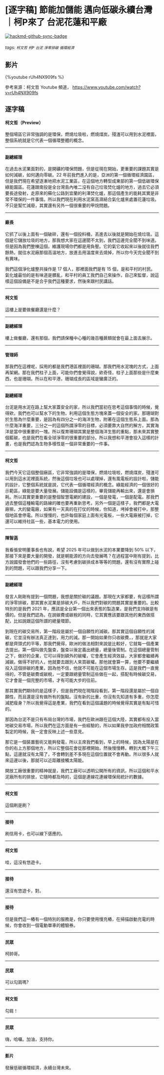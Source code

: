 # [逐字稿] 節能加儲能 邁向低碳永續台灣｜柯P來了 台泥花蓮和平廠

[![hackmd-github-sync-badge](https://hackmd.io/FCodY-KxT8aB5eO5VRxQ_w/badge)](https://hackmd.io/FCodY-KxT8aB5eO5VRxQ_w)


###### tags: `柯文哲` `柯P` `台泥` `淨零排碳` `循環經濟`

## 影片

{%youtube rUh4NX909fs %}

參考來源：柯文哲 Youtube 頻道， https://www.youtube.com/watch?v=rUh4NX909fs

## 逐字稿

#### 柯文哲（Preview）

整個場區它非常強調的是環保，燃燒垃圾啦，燃燒煤炭。殘渣可以用到水泥裡面，整個系統就是它代表一個循環整體的概念。

---

#### 副總經理

在過去水泥業面對的，是開礦的環保問題，但是從現在開始，更重要的課題其實是如何減碳，如何邁向零碳。22 年前我們進入的是，亞洲的第一個循環經濟園區，但是我們現在希望逐漸地把水泥工業區，在這個地方轉型成東部的第一個低碳環保綠能園區。花蓮跟南投是全台灣島內唯二沒有自己垃圾焚化爐的地方，過去它必須要長途發射，走原來的蘇化公路到宜蘭的利澤焚化爐，那這個產生的能耗其實是非常不環保的一件事情。所以我們現在利用水泥窯高濕結合氣化爐來處置花蓮垃圾。不只是幫忙減廢，其實還有另外一個很重要的甲烷問題。

---

#### 廠長

它抓了以後上面有一個破碎，還有一個投料桶，丟進去以後就是開始在燒垃圾。這個是它儲放垃圾的地方，那我想大家在這邊聞不太到，我們這邊完全聞不到味道。但是因為我們整棟這個，維護現場你們都是用負壓。它的氣它收起來以後就往我們餘熱，就往水泥廠那個高溫地方，放進去用溫度來去燒掉，所以你今天完全聞不到有異味。

我們這個淨化爐整共操作是 17 個人，那裡面我們是有 15 個，是和平村的村民。氣化爐最怕的是有味道是髒亂，和平村的員工我們自己來操作，自己來監督，說這樣這個設備是不是合乎我們這種要求，然後來跟村民講話。

---

#### 柯文哲

這樓上是要做餐廳還是什麼？

---

#### 副總經理

樓上做餐廳，還有那個，我們請保種中心種的幾百種蕨類就會在最上面去展示。

---

#### 管理師

那我們在這裡呢，採用的都是我們港區裡面的珊瑚。那我們用水泥塊的方式，上面再架網。那在我們柱子上面，可能你們會覺得說，欸奇怪，柱子上面那些是什麼東西，也是珊瑚。所以在和平港，珊瑚成長的區域是蠻廣泛的。

---

#### 副總經理

台泥是用水泥在路上幫大家蓋安全的家，所以我們當初在思考這個事情的時候，覺得欸，我們也可以幫水下的生物，利用這個生態方塊來蓋一個安全的家。那珊瑚對於生態為什麼重要，是因為有四分之一的海洋生物，附著在這個生態系上面。那為什麼海洋重要，三分之一的這個所謂淨零的目標，必須要靠大自然的解方，其實海洋是當中很重要的一塊。所以復育珊瑚其實是整個海洋生態的重點，那未來其實整個藍碳，也是我們在看全球淨零的很重要的部分。所以我想和平港會投入這樣的計畫，也是我們認為生物多樣性是一個非常重要的一件事。

---

#### 柯文哲

我們今天它這個整個廠區，它非常強調的是環保，燃燒垃圾啦，燃燒煤炭，殘渣可以用到這水泥裡面系統，然後這個垃圾也可以處理掉，還有風電板的設計啦，儲能的設計，它整個系統就是說，它代表一個循環經濟的概念。綠能經濟的一個很好的示範區，綠能是要大量發展。儲能設備是這樣的，畢竟儲能再輸出來，還是會損耗。所以其實更重要的是整個智慧電網的建設，一個是發電，一個是配電。那我們過去整個這種輸電的路線的確也要再重新思考。另外一個是這樣子，我們都是大電廠嘛，大的變電廠，如果有一天真的在打仗的時候，你知道，㘼掉會被打中，那整個地區會停電。所以慢慢的，也許每個家庭上面有光電板，一些大電廠被打掉，它還可以維持社區一些，基本電力的使用。

---

#### 陳智菡

我看張安明董事長也有說，希望 2025 年可以做到水泥的本業要降到 50% 以下，那接下來是要大量的開發，就是朝能源的方向去發展嗎？在過程當中剛有提到，比方說國發會他們的一些路徑，沒有考慮到碳排成本等等的問題，還有沒有實際上碰到的問題，可以跟我們分享一下。

---

#### 副總經理

發言人剛剛有提到一個問題，我想是關於碳的議題。那現在大家都要，有這樣所謂的淨零排碳，那其實水泥業是排碳大戶，所以我們對碳的問題其實是重要的。比較特別的是我們 2021 年，應該是全台第一個出來表態的製造業，是我們支持碳是有價的。但是我們認為，在說碳費或碳稅的同時，它其實應該要跟其他的東西做搭配，比如說跟這個所謂的總量環節。

到現在的碳交易所，第一階段是屬於一個自願性的減碳。那其實這個自願性的減碳，它並沒有辦法真正達到，用力的減。那一開始如果你只收碳費，，那就是大家都是齊頭式的平等，那我們覺得，歐洲的做法相對來說是比較好，它就每一個產業去提出。第一個叫做先盤查，盤查以後定義出總量，總量後管制。在這個總量管制之下，做好的企業，它可以得到額外的碳權，它會產生經濟效益，大家都會繼續再減碳。做得不好的人，他就要去跟別人來買碳權。那他就會算一算，他要不要繼續投入這個排碳的產業，因為他不信，他就不可能在這個市場生存。這是我們一直覺得的，不管是碳費或碳稅，一定要跟總量管制這些做在一起，搭配有時候碳交易，它才會是一個完整的市場，才有可能大步的往前。

那其實我們期待的是這樣子，但是我們現在現階段看到，第一階段還是屬於一個自願性，而且還是沒有做所有的盤點。沒有新的比重，你沒有先知道有多重，你怎麼減肥瘦身？所以我覺得這是產業，我們在看到這個議題的時候覺得其實是有點可惜的。

那因為台泥不是只有布局台灣的市場，我們在歐洲跟在這個大陸，其實都有投入當地碳交易市場，所以我們在這方面是有一些經驗的，所以如果我參加政府相關政策製定的時候，我一定會反映上述一些意見。

那它是一個裝置藝術又能夠發電，所以主席我們看到，早上的時候，因為太陽是在你的右上方那個地方，所以它整個花會從那裡開始，然後慢慢轉，轉到大概下午三點，這邊就沒有太陽了，不會轉到差不多現在這個位置就不會再動。所以很多人就來這邊以後，那就可以近距離接觸太陽能。

開放工廠很重要的精神就是，我們工廠可以透明公開所有的資訊，所以這個和平水泥廠所有的排放，它隨時都及時的，這個是連線花連線環保局統計的數據。

---

#### 柯文哲

這個刷是刷？

---

#### 接待

刷信用卡，也可以線下感應的。

---

#### 柯文哲

哇，這沒有悠遊卡。

---

#### 接待

還沒有悠遊卡，對。

---

#### 接待

但是我們這一樁有一個特別的服務是，你只要使用慢充樁，在掃描啟動充電的時候，你會收到一個電動單車的體驗券。

---

#### 民眾

柯帥哥。

---

#### 民眾

可以勾肩嗎?

---

#### 柯文哲

勾肩！

---

#### 民眾

嗨，哈囉。加油，支持你。

---

#### 影片

發展低碳循環經濟，永續台灣未來。
